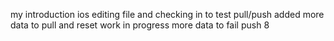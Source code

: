 my introduction
ios
editing file and checking in
to test pull/push
added more data to pull and reset
work in progress
more data to fail push
8
